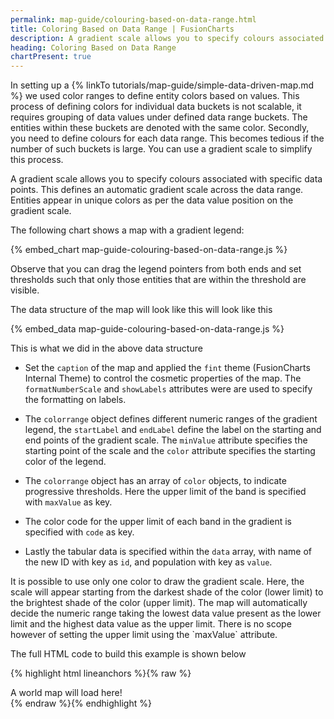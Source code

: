 ```yaml
---
permalink: map-guide/colouring-based-on-data-range.html
title: Coloring Based on Data Range | FusionCharts
description: A gradient scale allows you to specify colours associated with specific data points. This defines an automatic gradient scale across the data range.
heading: Coloring Based on Data Range
chartPresent: true
---
```


In setting up a {% linkTo tutorials/map-guide/simple-data-driven-map.md %} we used color ranges to define entity colors based on values. This process of defining colors for individual data buckets is not scalable, it requires grouping of data values under defined data range buckets. The entities within these buckets are denoted with the same color. Secondly, you need to define colours for each data range. This becomes tedious if the number of such buckets is large. You can use a gradient scale to simplify this process.

A gradient scale allows you to specify colours associated with specific data points. This defines an automatic gradient scale across the data range. Entities appear in unique colors as per the data value position on the gradient scale.

The following chart shows a map with a gradient legend:

{% embed_chart map-guide-colouring-based-on-data-range.js %}

Observe that you can drag the legend pointers from both ends and set thresholds such that only those entities that are within the threshold are visible.


The data structure of the map will look like this will look like this

{% embed_data map-guide-colouring-based-on-data-range.js %}

This is what we did in the above data structure

* Set the `caption` of the map and applied the `fint` theme (FusionCharts Internal Theme) to control the cosmetic properties of the map. The `formatNumberScale`  and `showLabels` attributes were are used to specify the formatting on labels.

* The `colorrange` object defines different numeric ranges of the gradient legend, the `startLabel` and `endLabel` define the label on the starting and end points of the gradient scale. The `minValue` attribute specifies the starting point of the scale and the `color` attribute specifies the starting color of the legend.

* The `colorrange` object has an array of `color` objects, to indicate progressive thresholds. Here the upper limit of the band is specified with `maxValue` as key.

* The color code for the upper limit of each band in the gradient is specified with `code` as key.

* Lastly the tabular data is specified within the `data` array, with name of the new ID with key as `id`, and population with key as `value`.

<p class="text-info">It is possible to use only one color to draw the gradient scale. Here, the scale will appear starting from the darkest shade of the color (lower limit) to the brightest shade of the color (upper limit). The map will automatically decide the numeric range taking the lowest data value present as the lower limit and the highest data value as the upper limit. There is no scope however of setting the upper limit using the `maxValue` attribute.</p>

The full HTML code to build this example is shown below

{% highlight html lineanchors %}{% raw %}
<html>
<head>
    <title>A Data Driven Map</title>
    <script type="text/javascript" src="fusioncharts/fusioncharts.js"></script>
    <script type="text/javascript" src="fusioncharts/themes/fusioncharts.theme.fint.js"></script>
<script>
FusionCharts.ready(function() {
    var salesMap = new FusionCharts({
        type: 'maps/world',
        renderAt: 'chart-container',
        width: '600',
        height: '400',
        dataFormat: 'json',
        dataSource: {
            "chart": {
                "caption": "Global Population Density",
                "theme": "fint",
                "showLabels": "1",
                "formatNumberScale": "0"
            },
            "colorrange": {
                "minvalue": "0",
                "startlabel": "Low",
                "endlabel": "High",
                "code": "#FF4411",
                "gradient": "1",
                "color": [{
                    "maxvalue": "25",
                    "code": "#FFDD44",
                    "displayValue": "Median"
                }, {
                    "maxvalue": "100",
                    "code": "#6baa01"
                }]
            },
            "data": [{
                "id": "NA",
                "value": "22.1",
                "showLabel": "1",
                "displayValue": "Moderate"
            }, {
                "id": "SA",
                "value": "22.0",
                "showLabel": "1",
                "displayValue": "Moderate"
            }, {
                "id": "AS",
                "value": "95.0",
                "showLabel": "1",
                "displayValue": "Dense"
            }, {
                "id": "EU",
                "value": "72.5",
                "showLabel": "1",
                "displayValue": "Dense"
            }, {
                "id": "AF",
                "value": "33.7",
                "showLabel": "1",
                "displayValue": "Moderate"
            }, {
                "id": "AU",
                "value": "3.2",
                "showLabel": "1",
                "displayValue": "Sparse"
            }]
        }
    }).render();
});
</script>
</head>
<body>
    <div id="chart-container">A world map will load here!</div>
</body>
</html>
{% endraw %}{% endhighlight %}

